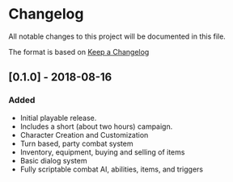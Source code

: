 # Changelog
All notable changes to this project will be documented in this file.

The format is based on [Keep a Changelog](http://keepachangelog.com/en/1.0.0/)

## [0.1.0] - 2018-08-16
### Added
- Initial playable release.
- Includes a short (about two hours) campaign.
- Character Creation and Customization
- Turn based, party combat system
- Inventory, equipment, buying and selling of items
- Basic dialog system
- Fully scriptable combat AI, abilities, items, and triggers
